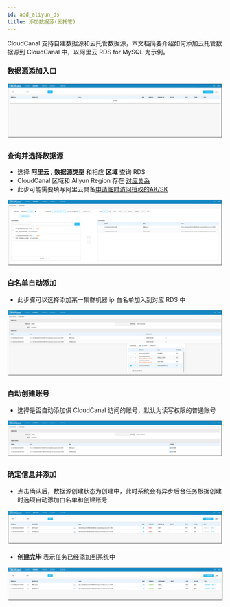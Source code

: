 ```yaml
---
id: add_aliyun_ds
title: 添加数据源(云托管)
---
```


CloudCanal 支持自建数据源和云托管数据源，本文档简要介绍如何添加云托管数据源到 CloudCanal 中，以阿里云 RDS for MySQL 为示例。

### 数据源添加入口

![](assets/add_datasource/aliyun_rds/add_ds_entry.png)

### 查询并选择数据源

- 选择 **阿里云** , **数据源类型** 和相应 **区域** 查询 RDS
- CloudCanal 区域和 Aliyun Region 存在 [对应关系](region_mapping.md)
- 此步可能需要填写阿里云具备[申请临时访问授权的AK/SK](aliyun_ram_sts_auth.md)

![](assets/add_datasource/aliyun_rds/add_ds.png)

### 白名单自动添加

- 此步骤可以选择添加某一集群机器 ip 白名单加入到对应  RDS 中

![](assets/add_datasource/aliyun_rds/add_ds_white_list.png)

### 自动创建账号

- 选择是否自动添加供 CloudCanal 访问的账号，默认为读写权限的普通账号

![](assets/add_datasource/aliyun_rds/add_ds_account.png)

### 确定信息并添加

- 点击确认后，数据源创建状态为创建中，此时系统会有异步后台任务根据创建时选项自动添加白名单和创建账号

![](assets/add_datasource/aliyun_rds/add_ds_createing.png)

- **创建完毕** 表示任务已经添加到系统中

![](assets/add_datasource/aliyun_rds/add_ds_created.png)
